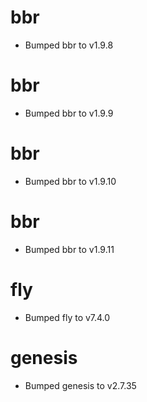 
# bbr

- Bumped bbr to v1.9.8

# bbr

- Bumped bbr to v1.9.9

# bbr

- Bumped bbr to v1.9.10

# bbr

- Bumped bbr to v1.9.11

# fly

- Bumped fly to v7.4.0

# genesis

- Bumped genesis to v2.7.35
